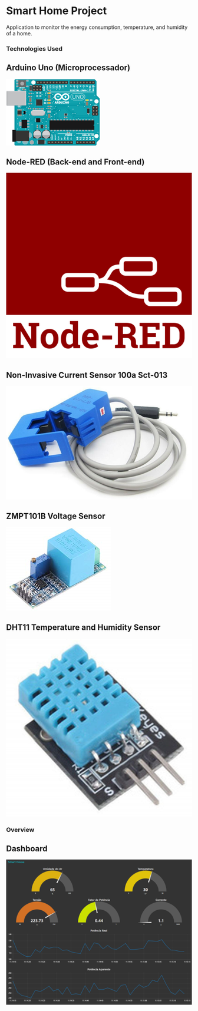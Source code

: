 # Smart Home Project
Application to monitor the energy consumption, temperature, and humidity of a home.

### Technologies Used

## Arduino Uno (Microprocessador)
[![alt text](/Figures/arduino.png)](https://www.arduino.cc/)

## Node-RED (Back-end and Front-end)
[![alt text](/Figures/nodered.png)](https://nodered.org/)

## Non-Invasive Current Sensor 100a Sct-013
[![alt text](/Figures/sct013.png)](https://www.arduino.cc/)

## ZMPT101B Voltage Sensor
[![alt text](/Figures/ZMPT.png)](https://www.arduino.cc/)

## DHT11 Temperature and Humidity Sensor
[![alt text](/Figures/dht.png)](https://www.arduino.cc/)

### Overview


## Dashboard

![alt text](/Figures/dashboard.png)
